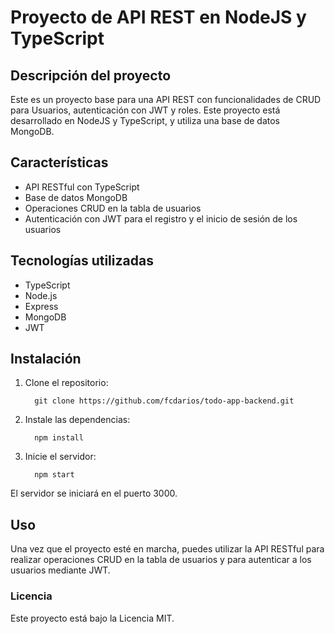 # Proyecto de API REST en NodeJS y TypeScript
## Descripción del proyecto
Este es un proyecto base para una API REST con funcionalidades de CRUD para Usuarios, autenticación con JWT y roles. Este proyecto está desarrollado en NodeJS y TypeScript, y utiliza una base de datos MongoDB.

## Características
- API RESTful con TypeScript
- Base de datos MongoDB
- Operaciones CRUD en la tabla de usuarios
- Autenticación con JWT para el registro y el inicio de sesión de los usuarios

## Tecnologías utilizadas
- TypeScript
- Node.js
- Express
- MongoDB
- JWT

## Instalación
1. Clone el repositorio:

         git clone https://github.com/fcdarios/todo-app-backend.git
2. Instale las dependencias:
            
         npm install
3. Inicie el servidor:

         npm start

El servidor se iniciará en el puerto 3000.


## Uso
Una vez que el proyecto esté en marcha, puedes utilizar la API RESTful para realizar operaciones CRUD en la tabla de usuarios y para autenticar a los usuarios mediante JWT.


### Licencia
Este proyecto está bajo la Licencia MIT.
